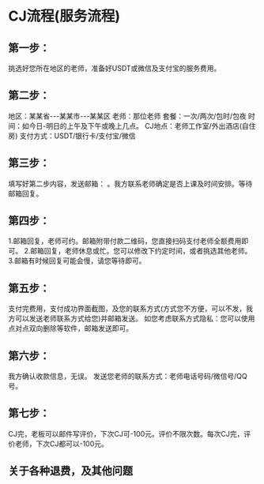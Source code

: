 # CJ流程(服务流程)

## 第一步：
挑选好您所在地区的老师，准备好USDT或微信及支付宝的服务费用。

## 第二步：
地区：某某省---某某市---某某区
老师：那位老师
套餐：一次/两次/包时/包夜
时间：如今日-明日的上午及下午或晚上几点。
CJ地点：老师工作室/外出酒店(自住房)
支付方式：USDT/银行卡/支付宝/微信

## 第三步：
填写好第二步内容，发送邮箱：          。我方联系老师确定是否上课及时间安排。等待邮箱回复。

## 第四步：
1.邮箱回复，老师可约。邮箱附带付款二维码，您直接扫码支付老师全额费用即可。
2.邮箱回复，老师休息或忙。您可以修改下约定时间，或者挑选其他老师。
3.邮箱有时候回复可能会慢，请您等待即可。

## 第五步：
支付完费用，支付成功界面截图，及您的联系方式(方式您不方便，可以不发，我方可以发送老师联系方式给您)并邮箱发送。
如您考虑联系方式隐私：您可以使用点对点双向删除等软件，邮箱发送即可。

## 第六步：
我方确认收款信息，无误。
发送您老师的联系方式：老师电话号码/微信号/QQ号。

## 第七步：
CJ完，老板可以邮件写评价，下次CJ可-100元。评价不限次数。每次CJ完，评价老师，下次CJ都可以-100元。


## 关于各种退费，及其他问题










